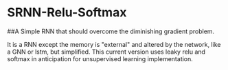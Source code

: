 # SRNN-Relu-Softmax

##A Simple RNN that should overcome the diminishing gradient problem.

It is a RNN except the memory is "external" and altered by the network, like a GNN or lstm, but simplified. This current version uses leaky relu and softmax in anticipation for unsupervised learning implementation.
